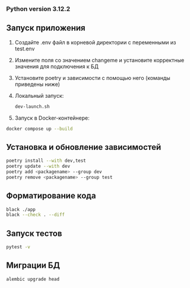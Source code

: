 ### Python version 3.12.2

## Запуск приложения

1. Создайте .env файл в корневой директории с переменными из test.env
2. Измените поля со значением changeme и установите корректные значения для
   подключения к БД
3. Установите poetry и зависимости с помощью него (команды приведены ниже)
4. Локальный запуск:
    ```bash
    dev-launch.sh
    ```

5. Запуск в Docker-контейнере:

```bash
docker compose up --build
```

## Установка и обновление зависимостей

```bash
poetry install --with dev,test
poetry update --with dev
poetry add <packagename> --group dev
poetry remove <packagename> --group test
```

## Форматирование кода

```bash
black ./app
black --check . --diff
```

## Запуск тестов

```bash
pytest -v
```

## Миграции БД

```bash
alembic upgrade head
```
